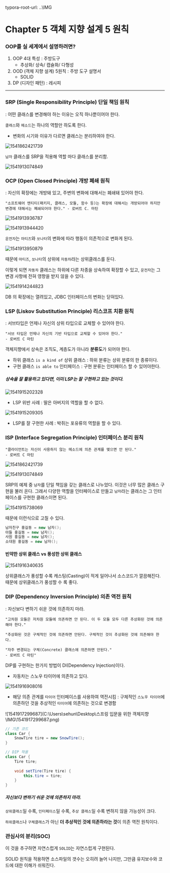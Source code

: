 typora-root-url: ..\IMG

# Chapter 5 객체 지향 설계 5 원칙

### OOP를 실 세계에서 설명하려면?

1. OOP 4대 특성 : 주방도구
   - 추상화/ 상속/ 캡슐화/ 다형성
2. OOD (객체 지향 설계) 5원칙 : 주방 도구 설명서
   - SOLID
3. DP (디자인 패턴) : 레시피

---

### SRP (Single Responsibility Principle) 단일 책임 원칙

: 어떤 클래스를 변경해야 하는 이유는 오직 하나뿐이어야 한다.

`클래스`와 `메소드`는 하나의 역할만 하도록 한다.

- 변화의 시기와 이유가 다르면 클래스는 분리하여야 한다.

![1541862421739](/1541862421739.png)

`남자` 클래스를 SRP을 적용해 역할 마다 클래스를 분리함.

![1541913074849](/1541913074849.png)





###  OCP (Open Closed Principle) 개방 폐쇄 원칙

: 자신의 확장에는 개방돼 있고, 주변의 변화에 대해서는 폐쇄돼 있어야 한다.

```
"소프트웨어 엔티티(패키지, 클래스, 모듈, 함수 등)는 확장에 대해서는 개방되어야 하지만 변경에 대해서는 폐쇄되어야 한다." - 로버트 C. 마틴
```

![1541913936787](/1541913936787.png)



![1541913944420](/1541913944420.png)

`운전자`는 `마티즈`와 `쏘나타`의 변화에 따라 행동이 의존적으로 변화게 된다.

![1541913950879](/1541913950879.png)

때문에 `마티즈`, `쏘나타`의 상위에 `자동차`라는 상위클래스를 둔다.

이렇게 되면 `자동차` 클래스는 하위에 다른 차종을 상속하여 확장할 수 있고, `운전자`는 그 변경 사항에 전혀 영향을 받지 않을 수 있다.

![1541914244823](/1541914244823.png)

DB 의 확장에는 열려있고, JDBC 인터페이스의 변화는 닫혀있다.

### LSP (Liskov Substitution Principle) 리스코프 치환 원칙

: 서브타입은 언제나 자신의 상위 타입으로 교체할 수 있어야 한다.

```
"서브 타입은 언제나 자신의 기반 타입으로 교체할 수 있어야 한다."
- 로버트 C 마틴
```

객체지향에서 상속은 조직도, 계층도가 아니라 **분류도**가 되어야 한다.

- 하위 클래스 `is a kind of` 상위 클래스 : 하위 분류는 상위 분류의 한 종류이다.
- 구현 클래스 `is able to` 인터페이스 : 구현 분류는 인터페이스 할 수 있어야한다.

##### 상속을 잘 활용하고 있다면, 이미 LSP는 잘 구현하고 있는 것이다.

![1541915202328](/1541915202328.png)

- LSP 위반 사례 : 딸은 아버지의 역할을 할 수 없다.

![1541915209305](/1541915209305.png)

- LSP를 잘 구현한 사례 : 박쥐는 포유류의 역할을 할 수 있다.

### ISP (Interface Segregation Principle) 인터페이스 분리 원칙

```
"클라이언트는 자신이 사용하지 않는 메소드에 의존 관계를 맺으면 안 된다."
- 로버트 C 마틴
```

![1541862421739](/1541862421739.png)

![1541913074849](/1541913074849.png)

SRP의 예제 중 `남자`를 단일 책임을 갖는 클래스로 나누었다. 이것은 너무 많은 클래스 구현을 불러 온다. 그래서 다양한 역할을 인터페이스로 만들고 `남자`라는 클래스는 그 인터페이스를 구현한 클래스이면 된다.

![1541915738069](/1541915738069.png)

때문에 이런식으로 고칠 수 있다.

```java
남자친구 홍길동 = new 남자();
아들 홍길동 = new 남자();
사원 홍길동 = new 남자();
소대원 홍길동 = new 남자();
```

#### 빈약한 상위 클래스 vs 풍성한 상위 클래스

![1541916340635](/1541916340635.png)

상위클래스가 풍성할 수록 캐스팅(Casting)이 적게 일어나서 소스코드가 깔끔해진다. 때문에 상위클래스가 풍성할 수 록 좋다.

### DIP (Dependency Inversion Principle) 의존 역전 원칙

: 자신보다 변하기 쉬운 것에 의존하지 마라.

```
"고차원 모듈은 저차원 모듈에 의존하면 안 된다. 이 두 모듈 모두 다른 추상화된 것에 의존해야 한다." 

"추상화된 것은 구체적인 것에 의존하면 안된다. 구체적인 것이 추상화된 것에 의존해야 한다.

"자주 변경되는 구체(Concrete) 클래스에 의존하면 안된다."
- 로버트 C 마틴"
```

DIP를 구현하는 한가지 방법이 DI(Dependency Injection)이다.

- 자동차는 스노우 타이어에 의존하고 있다.

![1541916908016](/1541916908016.png)

- 해당 의존 관계를 `타이어` 인터페이스를 사용하여 역전시킴 :
  구체적인 `스노우 타이어`에 의존하던 것을 추상적인 `타이어`에 의존하는 것으로 변경함

![1541917299687](C:\Users\sehun\Desktop\스프링 입문을 위한 객체지향\IMG\1541917299687.png)

```java
// 기존 코드
class Car {
    SnowTire tire = new SnowTire();
}

// DIP 적용
class Car {
    Tire tire;
    
    void setTire(Tire tire) {
        this.tire = tire;
    }
}
```

##### 자신보다 변하기 쉬운 것에 의존하지 마라.

`상위클래스`일 수록, `인터페이스`일 수록, `추상 클래스`일 수록 변하지 않을 가능성이 크다.

`하위클래스`나 `구체클래스`가 아닌 **더 추상적인 것에 의존하라는 것**이 의존 역전 원칙이다.



### 관심사의 분리(SOC) 

이 것을 추구하면 자연스럽게 `SOLID`는 자연스럽게 구현된다.

SOLID 원칙을 적용하면 소스파일의 갯수는 오히려 늘어 나지만, 그만큼 유지보수와 코드에 대한 이해가 쉬워진다.